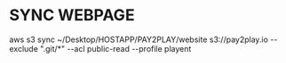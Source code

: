 # SYNC WEBPAGE
aws s3 sync ~/Desktop/HOSTAPP/PAY2PLAY/website s3://pay2play.io --exclude ".git/*" --acl public-read --profile playent

<!-- wget https://playent.s3.amazonaws.com/intaract/setup_1.sh && chmod u+x setup_1.sh && source ./setup_1.sh

ssh -i ~/.ssh/intaract ec2-user@ec2-54-218-99-237.us-west-2.compute.amazonaws.com -->
